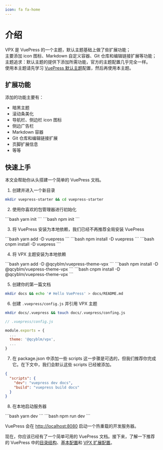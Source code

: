 ```yaml
---
icon: fa fa-home
---
```


# 介绍
VPX 是 VuePress 的一个主题，默认主题基础上做了些扩展功能；  
主要添加 icon 图标、Markdown 自定义容器、Git 仓库和编辑链接扩展等功能；  
主题追求：默认主题的提供下添加所需功能，官方的主题配置几乎完全一样。  
使用本主题请先学习 [VuePress 默认主题](https://www.vuepress.cn/theme/default-theme-config.html)配置，然后再使用本主题。

## 扩展功能
添加的功能主要有：
- 暗黑主题
- 滚动条美化
- 导航栏、侧边栏 icon 图标
- 侧边广告栏
- Markdown 容器
- Git 仓库和编辑链接扩展
- 页脚扩展信息
- 等等

## 快速上手
本文会帮助你从头搭建一个简单的 VuePress 文档。
1. 创建并进入一个新目录
``` sh
mkdir vuepress-starter && cd vuepress-starter
```
2. 使用你喜欢的包管理器进行初始化

<code-group>
<code-block title="yarn" active>
```bash
yarn init 
```
</code-block>

<code-block title="npm">
```bash
npm init
```
</code-block>
</code-group>

3. 将 VuePress 安装为本地依赖，我们已经不再推荐全局安装 VuePress

<code-group>
<code-block title="yarn" active>
```bash
yarn add -D vuepress
```
</code-block>

<code-block title="npm">
```bash
npm install -D vuepress
```
</code-block>

<code-block title="cnpm">
```bash
cnpm install -D vuepress
```
</code-block>
</code-group>

4. 将 VPX 主题安装为本地依赖

<code-group>
<code-block title="yarn" active>
```bash
yarn add -D @qcyblm/vuepress-theme-vpx
```
</code-block>

<code-block title="npm">
```bash
npm install -D @qcyblm/vuepress-theme-vpx
```
</code-block>

<code-block title="cnpm">
```bash
cnpm install -D @qcyblm/vuepress-theme-vpx
```
</code-block>
</code-group>

5. 创建你的第一篇文档
``` sh
mkdir docs && echo '# Hello VuePress' > docs/README.md
```
6. 创建 `.vuepress/config.js` 并引用 VPX 主题
``` sh
mkdir docs/.vuepress && touch docs/.vuepress/confing.js
```
``` js
// .vuepress/config.js

module.exports = {
  ...
  theme: '@qcyblm/vpx',
  ...
}
```
7. 在 package.json 中添加一些 scripts
这一步骤是可选的，但我们推荐你完成它。在下文中，我们会默认这些 scripts 已经被添加。
``` json
{
  "scripts": {
    "dev": "vuepress dev docs",
    "build": "vuepress build docs"
  }
}
```
8. 在本地启动服务器

<code-group>
<code-block title="yarn" active>
```bash
yarn dev
```
</code-block>

<code-block title="npm">
```bash
npm run dev
```
</code-block>
</code-group>

VuePress 会在 [http://localhost:8080](http://localhost:8080) 启动一个热重载的开发服务器。

现在，你应该已经有了一个简单可用的 VuePress 文档。接下来，了解一下推荐的 VuePress 中的[目录结构](https://v1.vuepress.vuejs.org/zh/guide/directory-structure.html)、[基本配置](https://v1.vuepress.vuejs.org/zh/config/)和 [VPX 扩展配置](../config/)。